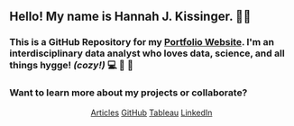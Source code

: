 ## Hello! My name is Hannah J. Kissinger. :woman_technologist:

### This is a GitHub Repository for my <a href="https://hjkissinger.github.io/">Portfolio Website</a>. I'm an interdisciplinary data analyst who loves data, science, and all things hygge! *(cozy!)* :computer: :dna: :yarn:

### Want to learn more about my projects or collaborate?





<center><a href="https://hjkissinger.github.io/articles/" class="btn btn--inverse .btn--x-large">Articles</a>
<a href="https://github.com/hjkissinger/" class="btn btn--inverse .btn--x-large" >GitHub</a>
<a href="https://public.tableau.com/app/profile/hannah.kissinger6750" class="btn btn--inverse .btn--x-large">Tableau</a>
<a href="https://www.linkedin.com/in/hannah-j-kissinger-854403116/" class="btn btn--inverse .btn--x-large">LinkedIn</a></center>
